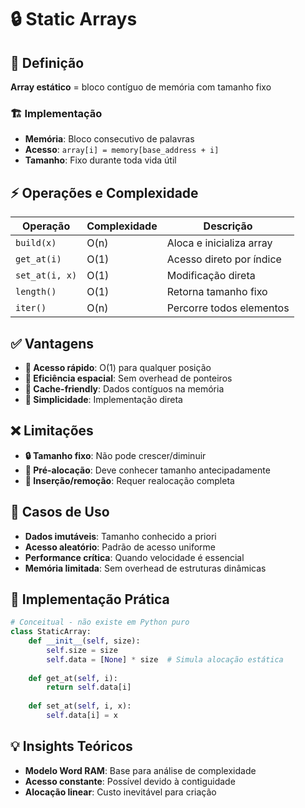 # 🔒 Static Arrays

## 🎯 Definição
**Array estático** = bloco contíguo de memória com tamanho fixo

### 🏗️ Implementação
- **Memória**: Bloco consecutivo de palavras
- **Acesso**: `array[i] = memory[base_address + i]`
- **Tamanho**: Fixo durante toda vida útil

## ⚡ Operações e Complexidade

| Operação | Complexidade | Descrição |
|----------|-------------|-----------|
| `build(x)` | O(n) | Aloca e inicializa array |
| `get_at(i)` | O(1) | Acesso direto por índice |
| `set_at(i, x)` | O(1) | Modificação direta |
| `length()` | O(1) | Retorna tamanho fixo |
| `iter()` | O(n) | Percorre todos elementos |

## ✅ Vantagens
- **🚀 Acesso rápido**: O(1) para qualquer posição
- **💾 Eficiência espacial**: Sem overhead de ponteiros
- **🔄 Cache-friendly**: Dados contíguos na memória
- **📐 Simplicidade**: Implementação direta

## ❌ Limitações
- **🔒 Tamanho fixo**: Não pode crescer/diminuir
- **📏 Pré-alocação**: Deve conhecer tamanho antecipadamente
- **🔄 Inserção/remoção**: Requer realocação completa

## 🎯 Casos de Uso
- **Dados imutáveis**: Tamanho conhecido a priori
- **Acesso aleatório**: Padrão de acesso uniforme
- **Performance crítica**: Quando velocidade é essencial
- **Memória limitada**: Sem overhead de estruturas dinâmicas

## 🔧 Implementação Prática
```python
# Conceitual - não existe em Python puro
class StaticArray:
    def __init__(self, size):
        self.size = size
        self.data = [None] * size  # Simula alocação estática
    
    def get_at(self, i):
        return self.data[i]
    
    def set_at(self, i, x):
        self.data[i] = x
```

## 💡 Insights Teóricos
- **Modelo Word RAM**: Base para análise de complexidade
- **Acesso constante**: Possível devido à contiguidade
- **Alocação linear**: Custo inevitável para criação 